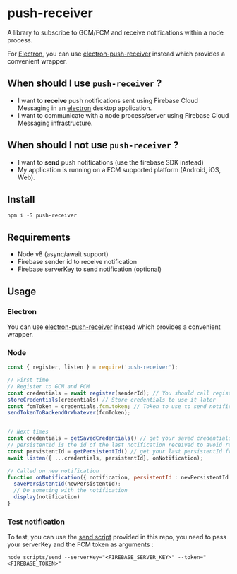 # push-receiver

A library to subscribe to GCM/FCM and receive notifications within a node process.

For [Electron](https://github.com/electron/electron), you can use [electron-push-receiver](https://github.com/MatthieuLemoine/electron-push-receiver) instead which provides a convenient wrapper.

## When should I use `push-receiver` ?

- I want to **receive** push notifications sent using Firebase Cloud Messaging in an [electron](https://github.com/electron/electron) desktop application.
- I want to communicate with a node process/server using Firebase Cloud Messaging infrastructure.

## When should I not use `push-receiver` ?

- I want to **send** push notifications (use the firebase SDK instead)
- My application is running on a FCM supported platform (Android, iOS, Web).

## Install

`
npm i -S push-receiver
`

## Requirements

- Node v8 (async/await support)
- Firebase sender id to receive notification
- Firebase serverKey to send notification (optional)

## Usage

### Electron

You can use [electron-push-receiver](https://github.com/MatthieuLemoine/electron-push-receiver) instead which provides a convenient wrapper.

### Node

```javascript
const { register, listen } = require('push-receiver');

// First time
// Register to GCM and FCM
const credentials = await register(senderId); // You should call register only once and the store the credentials somewhere
storeCredentials(credentials) // Store credentials to use it later
const fcmToken = credentials.fcm.token; // Token to use to send notifications
sendTokenToBackendOrWhatever(fcmToken);


// Next times
const credentials = getSavedCredentials() // get your saved credentials from somewhere (file, db, etc...)
// persistentId is the id of the last notification received to avoid receiving all already received notifications on start.
const persistentId = getPersistentId() // get your last persistentId from somewhere (file, db, etc...), can be null
await listen({ ...credentials, persistentId}, onNotification);

// Called on new notification
function onNotification({ notification, persistentId : newPersistentId }) {
  savePersistentId(newPersistentId);
  // Do someting with the notification
  display(notification)
}
```

### Test notification

To test, you can use the [send script](scripts/send/index.js) provided in this repo, you need to pass your serverKey and the FCM token as arguments :

```
node scripts/send --serverKey="<FIREBASE_SERVER_KEY>" --token="<FIREBASE_TOKEN>"
```
